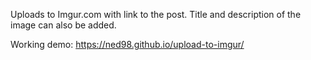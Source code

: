 Uploads to Imgur.com with link to the post.
Title and description of the image can also be added.

Working demo: https://ned98.github.io/upload-to-imgur/
